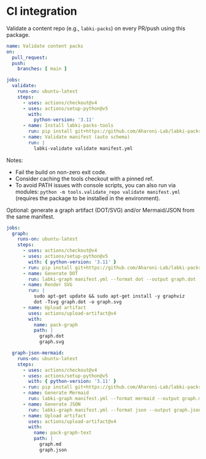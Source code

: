 # CI integration

Validate a content repo (e.g., `labki-packs`) on every PR/push using this package.

```yaml
name: Validate content packs
on:
  pull_request:
  push:
    branches: [ main ]

jobs:
  validate:
    runs-on: ubuntu-latest
    steps:
      - uses: actions/checkout@v4
      - uses: actions/setup-python@v5
        with:
          python-version: '3.11'
      - name: Install labki-packs-tools
        run: pip install git+https://github.com/Aharoni-Lab/labki-packs-tools.git
      - name: Validate manifest (auto schema)
        run: |
          labki-validate validate manifest.yml
```

Notes:

- Fail the build on non-zero exit code.
- Consider caching the tools checkout with a pinned ref.
- To avoid PATH issues with console scripts, you can also run via modules: `python -m tools.validate_repo validate manifest.yml` (requires the package to be installed in the environment).

Optional: generate a graph artifact (DOT/SVG) and/or Mermaid/JSON from the same manifest.

```yaml
jobs:
  graph:
    runs-on: ubuntu-latest
    steps:
      - uses: actions/checkout@v4
      - uses: actions/setup-python@v5
        with: { python-version: '3.11' }
      - run: pip install git+https://github.com/Aharoni-Lab/labki-packs-tools.git
      - name: Generate DOT
        run: labki-graph manifest.yml --format dot --output graph.dot
      - name: Render SVG
        run: |
          sudo apt-get update && sudo apt-get install -y graphviz
          dot -Tsvg graph.dot -o graph.svg
      - name: Upload artifact
        uses: actions/upload-artifact@v4
        with:
          name: pack-graph
          path: |
            graph.dot
            graph.svg

  graph-json-mermaid:
    runs-on: ubuntu-latest
    steps:
      - uses: actions/checkout@v4
      - uses: actions/setup-python@v5
        with: { python-version: '3.11' }
      - run: pip install git+https://github.com/Aharoni-Lab/labki-packs-tools.git
      - name: Generate Mermaid
        run: labki-graph manifest.yml --format mermaid --output graph.md
      - name: Generate JSON
        run: labki-graph manifest.yml --format json --output graph.json
      - name: Upload artifact
        uses: actions/upload-artifact@v4
        with:
          name: pack-graph-text
          path: |
            graph.md
            graph.json
```
